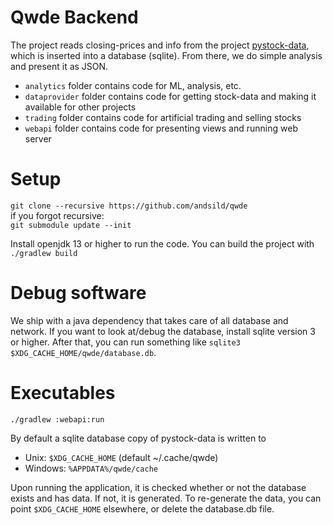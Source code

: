 # Qwde Backend
The project reads closing-prices and info from the project [pystock-data](https://github.com/eliangcs/pystock-data), which is inserted into a database (sqlite). From there, we do simple analysis and present it as JSON.

* `analytics` folder contains code for ML, analysis, etc.
* `dataprovider` folder contains code for getting stock-data and making it available for other projects
* `trading` folder contains code for artificial trading and selling stocks
* `webapi` folder contains code for presenting views and running web server

# Setup
`git clone --recursive https://github.com/andsild/qwde`  
if you forgot recursive:  
`git submodule update --init`

Install openjdk 13 or higher to run the code.
You can build the project with `./gradlew build`

# Debug software
We ship with a java dependency that takes care of all database and network. If you want to look at/debug the database, install sqlite version 3 or higher. After that, you can run something like `sqlite3 $XDG_CACHE_HOME/qwde/database.db`.

# Executables
`./gradlew :webapi:run`  

By default a sqlite database copy of pystock-data is written to   
* Unix: `$XDG_CACHE_HOME` (default ~/.cache/qwde)  
* Windows: `%APPDATA%/qwde/cache`  

Upon running the application, it is checked whether or not the database exists and has data. If not, it is generated. To re-generate the data, you can point `$XDG_CACHE_HOME` elsewhere, or delete the database.db file.

